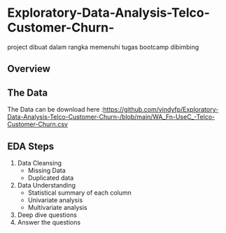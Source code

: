 # Exploratory-Data-Analysis-Telco-Customer-Churn-
project dibuat dalam rangka memenuhi tugas bootcamp dibimbing
## Overview

## The Data
The Data can be download here :https://github.com/vindyfp/Exploratory-Data-Analysis-Telco-Customer-Churn-/blob/main/WA_Fn-UseC_-Telco-Customer-Churn.csv
## EDA Steps
1. Data Cleansing
    - Missing Data
    - Duplicated data
2. Data Understanding
    - Statistical summary of each column
    - Univariate analysis
    - Multivariate analysis
3. Deep dive questions
4. Answer the questions
